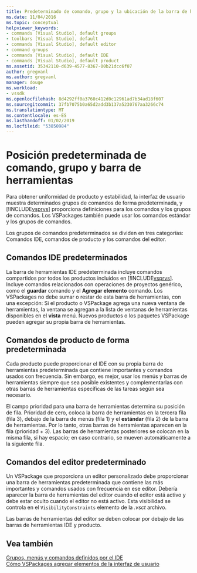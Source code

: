 ```yaml
---
title: Predeterminado de comando, grupo y la ubicación de la barra de herramientas | Microsoft Docs
ms.date: 11/04/2016
ms.topic: conceptual
helpviewer_keywords:
- commands [Visual Studio], default groups
- toolbars [Visual Studio], default
- commands [Visual Studio], default editor
- command groups
- commands [Visual Studio], default IDE
- commands [Visual Studio], default product
ms.assetid: 35342110-d639-4577-8367-00b21dcc6f07
author: gregvanl
ms.author: gregvanl
manager: douge
ms.workload:
- vssdk
ms.openlocfilehash: 8d4292ff0a3760c412d0c12961ad7b34ad18f607
ms.sourcegitcommit: 37fb7075b0a65d2add3b137a5230767aa3266c74
ms.translationtype: MT
ms.contentlocale: es-ES
ms.lasthandoff: 01/02/2019
ms.locfileid: "53850984"
---
```

# <a name="default-command-group-and-toolbar-placement"></a>Posición predeterminada de comando, grupo y barra de herramientas
Para obtener uniformidad de producto y estabilidad, la interfaz de usuario muestra determinados grupos de comandos de forma predeterminada, y [!INCLUDE[vsprvs](../../code-quality/includes/vsprvs_md.md)] proporciona definiciones para los comandos y los grupos de comandos. Los VSPackages también puede usar los comandos estándar y los grupos de comandos.  
  
 Los grupos de comandos predeterminados se dividen en tres categorías: Comandos IDE, comandos de producto y los comandos del editor.  
  
## <a name="default-ide-commands"></a>Comandos IDE predeterminados  
 La barra de herramientas IDE predeterminada incluye comandos compartidos por todos los productos incluidos en [!INCLUDE[vsprvs](../../code-quality/includes/vsprvs_md.md)]. Incluye comandos relacionados con operaciones de proyectos genérico, como el **guardar** comando y el **Agregar elemento** comando. Los VSPackages no debe sumar o restar de esta barra de herramientas, con una excepción: Si el producto o VSPackage agrega una nueva ventana de herramientas, la ventana se agregan a la lista de ventanas de herramientas disponibles en el **vista** menú. Nuevos productos o los paquetes VSPackage pueden agregar su propia barra de herramientas.  
  
## <a name="default-product-commands"></a>Comandos de producto de forma predeterminada  
 Cada producto puede proporcionar el IDE con su propia barra de herramientas predeterminada que contiene importantes y comandos usados con frecuencia. Sin embargo, es mejor, usar los menús y barras de herramientas siempre que sea posible existentes y complementarlas con otras barras de herramientas específicas de las tareas según sea necesario.  
  
 El campo prioridad para una barra de herramientas determina su posición de fila. Prioridad de cero, coloca la barra de herramientas en la tercera fila (fila 3), debajo de la barra de menús (fila 1) y el **estándar** (fila 2) de la barra de herramientas. Por lo tanto, otras barras de herramientas aparecen en la fila (prioridad + 3). Las barras de herramientas posteriores se colocan en la misma fila, si hay espacio; en caso contrario, se mueven automáticamente a la siguiente fila.  
  
## <a name="default-editor-commands"></a>Comandos del editor predeterminado  
 Un VSPackage que proporciona un editor personalizado debe proporcionar una barra de herramientas predeterminada que contiene las más importantes y comandos usados con frecuencia en ese editor. Debería aparecer la barra de herramientas del editor cuando el editor está activo y debe estar oculto cuando el editor no está activo. Esta visibilidad se controla en el `VisibilityConstraints` elemento de la *.vsct* archivo.  
  
 Las barras de herramientas del editor se deben colocar por debajo de las barras de herramientas IDE y producto.  
  
## <a name="see-also"></a>Vea también  
 [Grupos, menús y comandos definidos por el IDE](../../extensibility/internals/ide-defined-commands-menus-and-groups.md)   
 [Cómo VSPackages agregar elementos de la interfaz de usuario](../../extensibility/internals/how-vspackages-add-user-interface-elements.md)